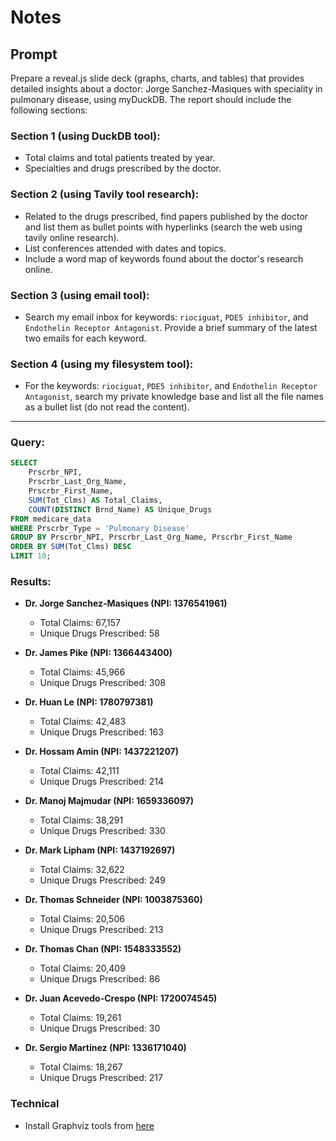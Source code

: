 # Notes

## Prompt
Prepare a reveal.js slide deck (graphs, charts, and tables) that provides detailed insights about a doctor: Jorge Sanchez-Masiques with speciality in pulmonary disease, using myDuckDB. The report should include the following sections:

### Section 1 (using DuckDB tool):
- Total claims and total patients treated by year.
- Specialties and drugs prescribed by the doctor.

### Section 2 (using Tavily tool research):
- Related to the drugs prescribed, find papers published by the doctor and list them as bullet points with hyperlinks (search the web using tavily online research).
- List conferences attended with dates and topics.
- Include a word map of keywords found about the doctor's research online.

### Section 3 (using email tool):
- Search my email inbox for keywords: `riociguat`, `PDE5 inhibitor`, and `Endothelin Receptor Antagonist`. Provide a brief summary of the latest two emails for each keyword.

### Section 4 (using my filesystem tool):
- For the keywords: `riociguat`, `PDE5 inhibitor`, and `Endothelin Receptor Antagonist`, search my private knowledge base and list all the file names as a bullet list (do not read the content).

---

### Query:
```sql
SELECT 
    Prscrbr_NPI,
    Prscrbr_Last_Org_Name,
    Prscrbr_First_Name,
    SUM(Tot_Clms) AS Total_Claims,
    COUNT(DISTINCT Brnd_Name) AS Unique_Drugs
FROM medicare_data
WHERE Prscrbr_Type = 'Pulmonary Disease'
GROUP BY Prscrbr_NPI, Prscrbr_Last_Org_Name, Prscrbr_First_Name
ORDER BY SUM(Tot_Clms) DESC
LIMIT 10;
```

### Results:
- **Dr. Jorge Sanchez-Masiques (NPI: 1376541961)**  
  - Total Claims: 67,157  
  - Unique Drugs Prescribed: 58  

- **Dr. James Pike (NPI: 1366443400)**  
  - Total Claims: 45,966  
  - Unique Drugs Prescribed: 308  

- **Dr. Huan Le (NPI: 1780797381)**  
  - Total Claims: 42,483  
  - Unique Drugs Prescribed: 163  

- **Dr. Hossam Amin (NPI: 1437221207)**  
  - Total Claims: 42,111  
  - Unique Drugs Prescribed: 214  

- **Dr. Manoj Majmudar (NPI: 1659336097)**  
  - Total Claims: 38,291  
  - Unique Drugs Prescribed: 330  

- **Dr. Mark Lipham (NPI: 1437192697)**  
  - Total Claims: 32,622  
  - Unique Drugs Prescribed: 249  

- **Dr. Thomas Schneider (NPI: 1003875360)**  
  - Total Claims: 20,506  
  - Unique Drugs Prescribed: 213  

- **Dr. Thomas Chan (NPI: 1548333552)**  
  - Total Claims: 20,409  
  - Unique Drugs Prescribed: 86  

- **Dr. Juan Acevedo-Crespo (NPI: 1720074545)**  
  - Total Claims: 19,261  
  - Unique Drugs Prescribed: 30  

- **Dr. Sergio Martinez (NPI: 1336171040)**  
  - Total Claims: 18,267  
  - Unique Drugs Prescribed: 217  



### Technical
- Install Graphviz tools from [here](https://graphviz.org/download/)
